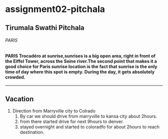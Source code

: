 # assignment02-pitchala

## Tirumala Swathi Pitchala
###### PARIS
#### PARIS Trocadéro at **sunrise**,__sunrises__ is a big open area, right in front of the Eiffel Tower, across the Seine river.The second point that makes it a good choice for Paris sunrise location is the fact that sunrise is the only time of day where this spot is empty. During the day, it gets absolutely crowded.
---
## Vacation
1. Direction from Marryville city to Colrado
   1. By car we should drive from marryville to kansa city about 2hours.
   2. from there started drive for next 9hours to denver.
   3. stayed overnight and started to coloradfo for about 2hours to reach destination.
